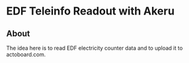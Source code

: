 EDF Teleinfo Readout with Akeru
==

About
--

The idea here is to read EDF electricity counter data and to upload it to actoboard.com.